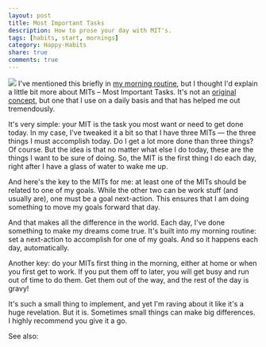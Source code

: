```yaml
---
layout: post
title: Most Important Tasks
description: How to prose your day with MIT's.
tags: [habits, start, mornings]
category: Happy-Habits
share: true
comments: true
---
```

![][1]
I've mentioned this briefly in [my morning routine][2], but I thought I'd explain a little bit more about MITs – Most Important Tasks. It's not an [original concept][3], but one that I use on a daily basis and that has helped me out tremendously.

It's very simple: your MIT is the task you most want or need to get done today. In my case, I've tweaked it a bit so that I have three MITs — the three things I must accomplish today. Do I get a lot more done than three things? Of course. But the idea is that no matter what else I do today, these are the things I want to be sure of doing. So, the MIT is the first thing I do each day, right after I have a glass of water to wake me up.

And here's the key to the MITs for me: at least one of the MITs should be related to one of my goals. While the other two can be work stuff (and usually are), one must be a goal next-action. This ensures that I am doing something to move my goals forward that day.

And that makes all the difference in the world. Each day, I've done something to make my dreams come true. It's built into my morning routine: set a next-action to accomplish for one of my goals. And so it happens each day, automatically.

Another key: do your MITs first thing in the morning, either at home or when you first get to work. If you put them off to later, you will get busy and run out of time to do them. Get them out of the way, and the rest of the day is gravy!

It's such a small thing to implement, and yet I'm raving about it like it's a huge revelation. But it is. Sometimes small things can make big differences. I highly recommend you give it a go.

See also:

[1]: http://bp0.blogger.com/_YVL9GETEzNg/Rch57KSqVjI/AAAAAAAAADA/3sJUiXvFW0U/s200/stretch.jpg
[2]: http://katieball.me/posts/my-morning-routine/
[3]: http://lifehacker.com/software/top/geek-to-live--control-your-workday-187074.php
  
